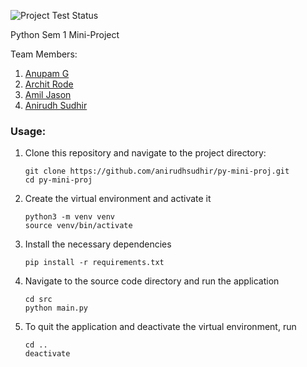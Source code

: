 ![Project Test Status](https://github.com/anirudhsudhir/py-mini-proj/actions/workflows/run_test.yml/badge.svg)

Python Sem 1 Mini-Project

Team Members:  
1. [Anupam G](https://github.com/g-anupam)
2. [Archit Rode](https://github.com/Archit-Rode)
3. [Amil Jason](https://github.com/Amiljason)
4. [Anirudh Sudhir](https://github.com/anirudhsudhir)

### Usage:
1. Clone this repository and navigate to the project directory:
   
    ```
    git clone https://github.com/anirudhsudhir/py-mini-proj.git
    cd py-mini-proj
    ```

2. Create the virtual environment and activate it

   ```
   python3 -m venv venv
   source venv/bin/activate
   ```

3. Install the necessary dependencies

   ```
   pip install -r requirements.txt
   ```

4.  Navigate to the source code directory and run the application

    ```
    cd src
    python main.py
    ```

5. To quit the application and deactivate the virtual environment, run

    ```
    cd ..
    deactivate
    ```
